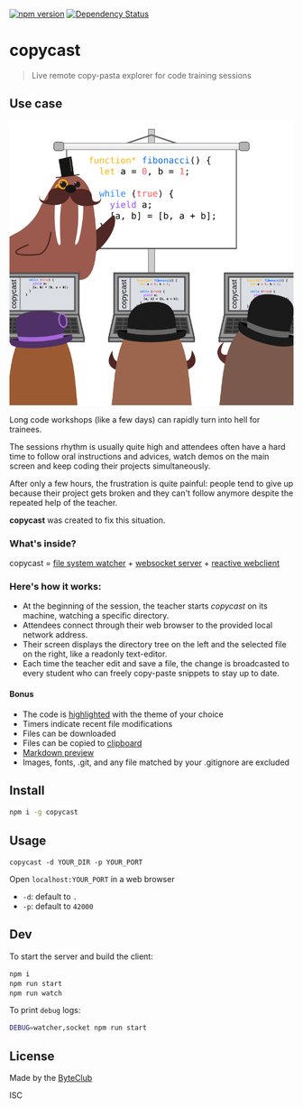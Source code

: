 [![npm version](https://badge.fury.io/js/copycast.svg)](http://badge.fury.io/js/copycast)
[![Dependency Status](https://david-dm.org/byteclubfr/copycast.svg)](https://david-dm.org/byteclubfr/copycast)

# copycast

> Live remote copy-pasta explorer for code training sessions

## Use case

![copycast](https://raw.githubusercontent.com/byteclubfr/copycast/master/illustration.png)

Long code workshops (like a few days) can rapidly turn into hell for trainees.

The sessions rhythm is usually quite high and attendees often have a hard time
to follow oral instructions and advices, watch demos on the main screen and
keep coding their projects simultaneously.

After only a few hours, the frustration is quite painful: people tend to give
up because their project gets broken and they can't follow anymore despite the
repeated help of the teacher.

**copycast** was created to fix this situation.

### What's inside?

copycast = [file system watcher](https://github.com/paulmillr/chokidar) + [websocket server](https://github.com/socketio/socket.io) + [reactive webclient](https://github.com/cyclejs)

### Here's how it works:

- At the beginning of the session, the teacher starts *copycast* on its
	machine, watching a specific directory.
- Attendees connect through their web browser to the provided local network
	address.
- Their screen displays the directory tree on the left and the selected file on
	the right, like a readonly text-editor.
- Each time the teacher edit and save a file, the change is broadcasted to
	every student who can freely copy-paste snippets to stay up to date.

#### Bonus

- The code is [highlighted](https://github.com/isagalaev/highlight.js) with the theme of your choice
- Timers indicate recent file modifications
- Files can be downloaded
- Files can be copied to [clipboard](https://github.com/zenorocha/clipboard.js/)
- [Markdown preview](https://github.com/showdownjs/showdown)
- Images, fonts, .git, and any file matched by your .gitignore are excluded

## Install

```sh
npm i -g copycast
```

## Usage

```
copycast -d YOUR_DIR -p YOUR_PORT
```

Open `localhost:YOUR_PORT` in a web browser

- `-d`: default to `.`
- `-p`: default to `42000`

## Dev

To start the server and build the client:
```sh
npm i
npm run start
npm run watch
```

To print `debug` logs:

```sh
DEBUG=watcher,socket npm run start
```

## License

Made by the [ByteClub](http://byteclub.fr)

ISC

